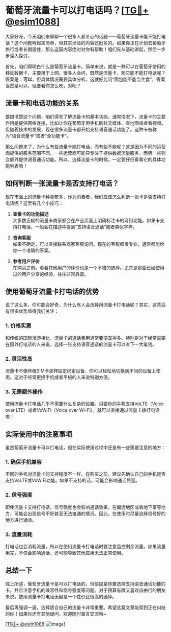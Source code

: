 # 葡萄牙流量卡可以打电话吗？[[TG💪+ @esim1088](https://t.me/s/esim1088)]

大家好呀，今天咱们来聊聊一个很多人都关心的话题——葡萄牙流量卡能不能打电话？这个问题听起来简单，但其实涉及的内容还挺多的。如果你正在计划去葡萄牙旅行或者长期居住，那么这篇内容绝对对你有帮助！咱们先从基础讲起，然后一步步深入探讨。

首先，咱们得明白什么是葡萄牙流量卡。简单来说，就是一种可以在葡萄牙使用的移动数据卡，主要用于上网。很多人会问，既然是流量卡，那它能不能打电话呢？答案是：**可以**，但具体情况需要具体分析。这就好比问“面包能不能当主食”，答案当然是可以，但要看你怎么吃，对吧？

## 流量卡和电话功能的关系

要搞清楚这个问题，咱们得先了解流量卡的基本功能。通常情况下，流量卡的主要作用是提供网络连接，比如让你在葡萄牙用手机刷社交媒体、查地图或者看视频。但随着技术的发展，现在很多流量卡都开始支持语音通话功能了。这种卡被称为“语音流量卡”或者“全功能卡”。

那么问题来了，为什么有些流量卡能打电话，而有些不能呢？这是因为不同的运营商提供的服务范围不同。一些运营商可能只专注于提供数据流量服务，而另一些则会额外提供语音通话功能。所以，选择流量卡的时候，一定要仔细看看它的具体功能列表哦！

## 如何判断一张流量卡是否支持打电话？

现在市面上的流量卡种类繁多，作为消费者，我们应该怎么判断一张卡是否支持打电话呢？这里有几个小技巧：

1. **查看卡的功能描述**  
   大多数正规的流量卡商家都会在产品页面上明确标注卡的可用功能。如果卡支持打电话，一般会在描述中提到“支持语音通话”或者类似字样。

2. **咨询客服**  
   如果不确定，可以直接联系商家客服询问。现在的客服都很专业，通常都能给你一个准确的答案。

3. **参考用户评价**  
   在购买之前，看看其他用户的评价也是一个不错的选择。尤其是那些已经使用过的用户分享的经验，往往非常靠谱。

## 使用葡萄牙流量卡打电话的优势

说了这么多，你可能会好奇，为什么有人会选择用流量卡打电话呢？其实，这背后有很多优势值得我们关注：

### 1. **价格实惠**
   和传统的国际漫游相比，流量卡的通话费用通常要便宜得多。特别是对于经常需要在国外打电话的人来说，选择一张支持语音通话的流量卡可以省下一大笔钱。

### 2. **灵活性高**
   流量卡不像传统SIM卡那样固定绑定设备，你可以轻松地切换到不同的设备上使用。这对于经常更换手机或者平板的人来说特别方便。

### 3. **无需额外操作**
   使用流量卡打电话几乎不需要什么复杂的设置。只要你的手机支持VoLTE（Voice over LTE）或者VoWiFi（Voice over Wi-Fi），就可以直接通过流量卡拨打电话啦！

## 实际使用中的注意事项

虽然葡萄牙流量卡可以打电话，但在实际使用过程中还是有一些需要注意的地方：

### 1. **确保手机兼容**
   不同的手机对流量卡的支持程度不一样。在购买之前，建议先确认自己的手机是否支持VoLTE或VoWiFi功能。如果不支持的话，可能会影响通话质量。

### 2. **信号强度**
   即使流量卡支持打电话，信号强度也会影响通话效果。在偏远地区或者地下室等地方，可能会出现信号不好甚至无法接通的情况。因此，在使用时尽量选择信号好的地方进行通话。

### 3. **流量消耗**
   打电话也会消耗流量，所以在使用流量卡打电话时要注意监控剩余流量。如果流量用完，不仅会影响通话，还可能导致其他应用无法正常使用。

## 总结一下

综上所述，葡萄牙流量卡是可以打电话的，但前提是你要选择支持语音通话功能的卡，并且注意手机的兼容性和信号强度等问题。对于预算有限又喜欢自由行的朋友来说，使用流量卡打电话无疑是一个性价比很高的选择。

最后再强调一遍，选择适合自己的流量卡非常重要。希望这篇文章能帮到正在纠结的你！如果你还有其他疑问，欢迎随时留言交流哦~

[[TG💪+ @esim1088](https://t.me/s/esim1088) ![Image](https://i.postimg.cc/4NQfJmqS/Snipaste-2025-05-13-00-14-12.png)]